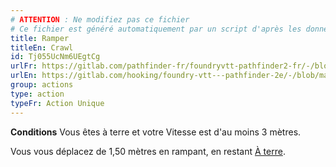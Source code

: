 ```yaml
---
# ATTENTION : Ne modifiez pas ce fichier
# Ce fichier est généré automatiquement par un script d'après les données du module Foundry VTT officiel et de sa traduction
title: Ramper
titleEn: Crawl
id: Tj055UcNm6UEgtCg
urlFr: https://gitlab.com/pathfinder-fr/foundryvtt-pathfinder2-fr/-/blob/master/data/classes/Tj055UcNm6UEgtCg.htm
urlEn: https://gitlab.com/hooking/foundry-vtt---pathfinder-2e/-/blob/master/packs/data/classes.db/crawl.json
group: actions
type: action
typeFr: Action Unique
---
```

<span>**Conditions** Vous êtes à terre et votre Vitesse est d'au moins 3 mètres.

Vous vous déplacez de 1,50 mètres en rampant, en restant [À terre](../condition-items/à-terre.md).


